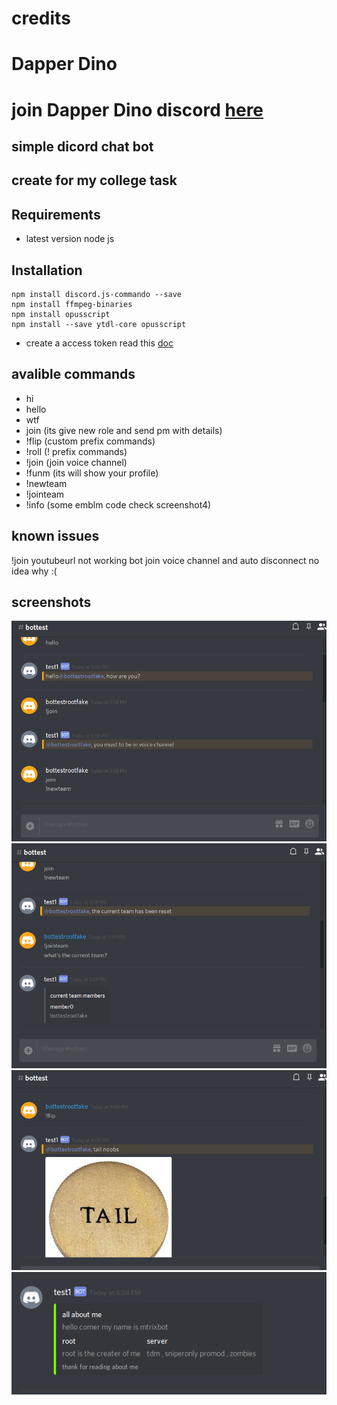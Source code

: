 # credits 
# Dapper Dino 
# join  Dapper Dino discord [here]( https://discord.gg/sn9xXK4) 

## simple dicord chat bot 
## create for my college task

## Requirements 
 * latest version node js

## Installation

```
npm install discord.js-commando --save
npm install ffmpeg-binaries
npm install opusscript
npm install --save ytdl-core opusscript
```

* create a access token read this [doc](https://discordapp.com/developers/docs/topics/oauth2)

## avalible commands 

* hi
* hello
* wtf
* join (its give new role and send pm with details)
* !flip (custom prefix commands)
* !roll (! prefix commands)
* !join (join voice channel)
* !funm  (its will show your profile)
* !newteam
* !jointeam
* !info (some emblm code check screenshot4)

## known issues 

!join youtubeurl not working  bot join voice channel and auto disconnect no idea why :(

## screenshots

![screenshots1](/screenshot/bi.png)
![screenshots2](/screenshot/b2.png)
![screenshots3](/screenshot/b3.png)
![screenshots4](/screenshot/b4.png)
